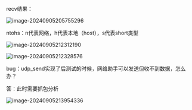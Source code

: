 recv结果：

![image-20240905205755296](C:\Users\11\AppData\Roaming\Typora\typora-user-images\image-20240905205755296.png)

ntohs：n代表网络，h代表本地（host），s代表short类型

![image-20240905212312190](C:\Users\11\AppData\Roaming\Typora\typora-user-images\image-20240905212312190.png)

![image-20240905212328576](C:\Users\11\AppData\Roaming\Typora\typora-user-images\image-20240905212328576.png)



bug：udp_send实现了后测试的时候，网络助手可以发送但收不到数据，怎么办？

答：此时需要抓包分析

![image-20240905213954336](C:\Users\11\AppData\Roaming\Typora\typora-user-images\image-20240905213954336.png)